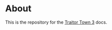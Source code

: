 # About
This is the repository for the [Traitor Town 3](https://www.roblox.com/games/2848381272/) docs.